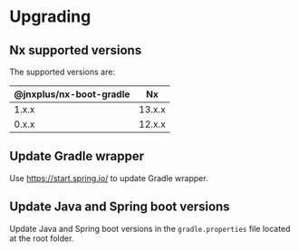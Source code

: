 # Upgrading

## Nx supported versions

The supported versions are:

| @jnxplus/nx-boot-gradle | Nx     |
| ----------------------- | ------ |
| 1.x.x                   | 13.x.x |
| 0.x.x                   | 12.x.x |

## Update Gradle wrapper

Use https://start.spring.io/ to update Gradle wrapper.

## Update Java and Spring boot versions

Update Java and Spring boot versions in the `gradle.properties` file located at the root folder.
